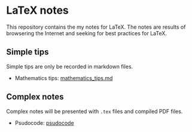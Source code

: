 # LaTeX notes

This repository contains the my notes for LaTeX. The notes are results of browsering the Internet and seeking for best practices for LaTeX.

## Simple tips

Simple tips are only be recorded in markdown files.

- Mathematics tips: [mathematics_tips.md](mathematics_tips.md)

## Complex notes

Complex notes will be presented with `.tex` files and compiled PDF files.

- Psudocode: [psudocode](./psudocode)
